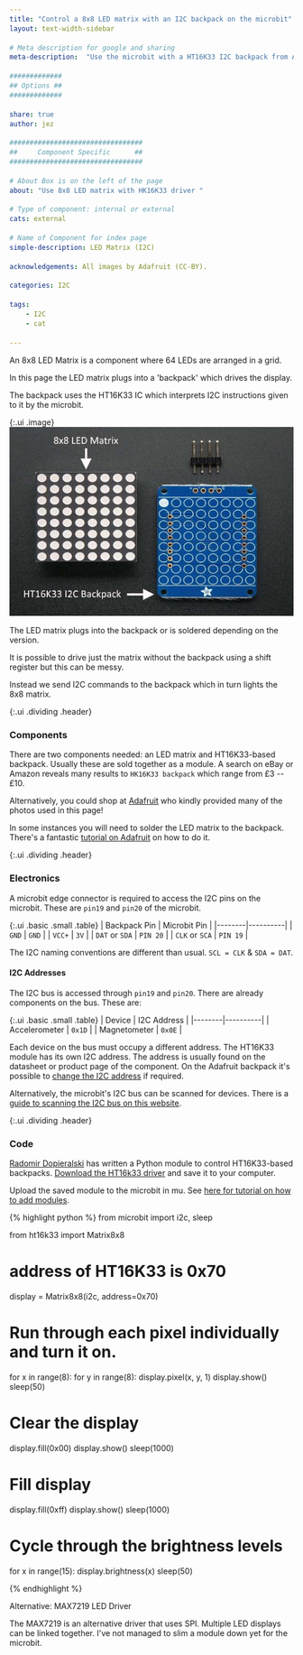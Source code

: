 ```yaml
---
title: "Control a 8x8 LED matrix with an I2C backpack on the microbit"
layout: text-width-sidebar

# Meta description for google and sharing
meta-description:  "Use the microbit with a HT16K33 I2C backpack from Adafruit to control a 8x8 LED matrix display."

#############
## Options ##
#############

share: true
author: jez

#################################
##     Component Specific      ##
#################################

# About Box is on the left of the page
about: "Use 8x8 LED matrix with HK16K33 driver "

# Type of component: internal or external
cats: external

# Name of Component for index page
simple-description: LED Matrix (I2C)

acknowledgements: All images by Adafruit (CC-BY).

categories: I2C

tags:
    - I2C
    - cat

---
```


An 8x8 LED Matrix is a component where 64 LEDs are arranged in a grid.

In this page the LED matrix plugs into a 'backpack' which drives the display.

The backpack uses the HT16K33 IC which interprets I2C instructions given to it by the microbit.

{:.ui .image}
![Image of Adafruit I2C Backbacok](images/8x8-matrix-HT16K33-microbit-messy.jpg)

The LED matrix plugs into the backpack or is soldered depending on the version.

It is possible to drive just the matrix without the backpack using a shift register but this can be messy.

Instead we send I2C commands to the backpack which in turn lights the 8x8 matrix.

{:.ui .dividing .header}
### Components

There are two components needed: an LED matrix and HT16K33-based backpack. Usually these are sold together as a module. A search on eBay or Amazon reveals many results to `HK16K33 backpack` which range from £3 -- £10.

Alternatively, you could shop at [Adafruit](https://www.adafruit.com/product/1052) who kindly provided many of the photos used in this page!

In some instances you will need to solder the LED matrix to the backpack. There's a fantastic [tutorial on Adafruit](https://learn.adafruit.com/adafruit-led-backpack/1-2-8x8-matrix) on how to do it.

{:.ui .dividing .header}
### Electronics

A microbit edge connector is required to access the I2C pins on the microbit. These are `pin19` and `pin20` of the microbit.

{:.ui .basic .small .table}
| Backpack Pin | Microbit Pin |
|--------|----------|
| `GND` | `GND` |
| `VCC+` | `3V` |
| `DAT` or `SDA` | `PIN 20` |
| `CLK` or `SCA`  | `PIN 19` |

The I2C naming conventions are different than usual. `SCL = CLK` & `SDA = DAT`.

#### I2C Addresses

The I2C bus is accessed through `pin19` and `pin20`. There are already components on the bus. These are:

{:.ui .basic .small .table}
| Device | I2C Address |
|--------|----------|
| Accelerometer | `0x1D` |
| Magnetometer | `0x0E` |

Each device on the bus must occupy a different address. The HT16K33 module has its own I2C address. The address is usually found on the datasheet or product page of the component. On the Adafruit backpack it's possible to [change the I2C address](https://learn.adafruit.com/adafruit-led-backpack/changing-i2c-address) if required.

Alternatively, the microbit's I2C bus can be scanned for devices. There is a [guide to scanning the I2C bus on this website](/howto/scan-i2c-bus).

{:.ui .dividing .header}
### Code

[Radomir Dopieralski](https://bitbucket.org/thesheep/) has written a Python module to control HT16K33-based backpacks. [Download the HT16k33 driver](https://bitbucket.org/thesheep/microbit-ht16k33/raw/a5b7961f0b57ba226ab98edc2c5f8d95d8954d00/ht16k33.py) and save it to your computer.

Upload the saved module to the microbit in mu. See [here for tutorial on how to add modules](/howto/add-python-module-microbit-micropython).

{% highlight python %}
from microbit import i2c, sleep

from ht16k33 import Matrix8x8

# address of HT16K33 is 0x70
display = Matrix8x8(i2c, address=0x70)

# Run through each pixel individually and turn it on.
for x in range(8):
	for y in range(8):
		display.pixel(x, y, 1)
		display.show()
		sleep(50)

# Clear the display
display.fill(0x00)
display.show()
sleep(1000)

# Fill display
display.fill(0xff)
display.show()
sleep(1000)

# Cycle through the brightness levels
for x in range(15):
    display.brightness(x)
    sleep(50)

{% endhighlight %}

<div class="ui message">
  <div class="header">
    Alternative: MAX7219 LED Driver
  </div>
  <p>The MAX7219 is an alternative driver that uses SPI. Multiple LED displays can be linked together. I've not managed to slim a module down yet for the microbit. </p>
</div>
